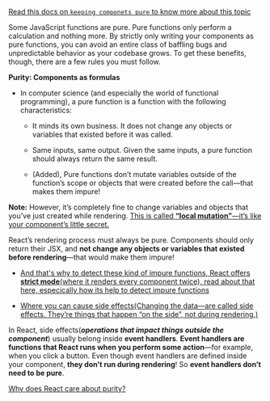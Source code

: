 [Read this docs on `keeping componets pure` to know more about this topic](https://react.dev/learn/keeping-components-pure)

Some JavaScript functions are pure. Pure functions only perform a calculation and nothing more. By strictly only writing your components as pure functions, you can avoid an entire class of baffling bugs and unpredictable behavior as your codebase grows. To get these benefits, though, there are a few rules you must follow.

**Purity: Components as formulas**
- In computer science (and especially the world of functional programming), a pure function is a function with the following characteristics:

    - It minds its own business. It does not change any objects or variables that existed before it was called.
    - Same inputs, same output. Given the same inputs, a pure function should always return the same result.

    - (Added), Pure functions don’t mutate variables outside of the function’s scope or objects that were created before the call—that makes them impure!

**Note:** However, it’s completely fine to change variables and objects that you’ve just created while rendering. [This is called **“local mutation”**—it’s like your component’s little secret.](https://react.dev/learn/keeping-components-pure#local-mutation-your-components-little-secret)

React’s rendering process must always be pure. Components should only return their JSX, and **not change any objects or variables that existed before rendering**—that would make them impure!

- [And that's why to detect these kind of impure functions, React offers **strict mode**(where it renders every component twice), read about that here, especically how its help to detect impure functions](https://react.dev/learn/keeping-components-pure#detecting-impure-calculations-with-strict-mode)



- [Where you can cause side effects(Changing the data—are called side effects. They’re things that happen “on the side”, not during rendering.) ](https://react.dev/learn/keeping-components-pure#where-you-_can_-cause-side-effects)

In React, side effects(***operations that impact things outside the component***) usually belong inside **event handlers**. **Event handlers are functions that React runs when you perform some action**—for example, when you click a button. Even though event handlers are defined inside your component, **they don’t run during rendering**! So **event handlers don’t need to be pure**.


[Why does React care about purity?](https://react.dev/learn/keeping-components-pure#why-does-react-care-about-purity)